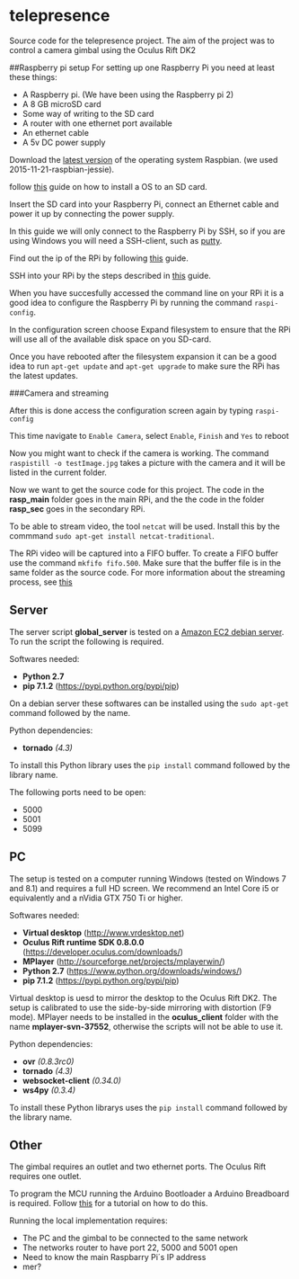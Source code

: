 # telepresence
Source code for the telepresence project. The aim of the project was to control a camera gimbal using the Oculus Rift DK2 

##Raspberry pi setup
For setting up one Raspberry Pi you need at least these things:

* A Raspberry pi. (We have been using the Raspberry pi 2)
* A 8 GB microSD card 
* Some way of writing to the SD card
* A router with one ethernet port available
* An ethernet cable
* A 5v DC power supply

Download the [latest version]( http://downloads.raspberrypi.org/raspbian_latest) of the operating system Raspbian. (we used 2015-11-21-raspbian-jessie).

follow [this](https://www.raspberrypi.org/documentation/installation/installing-images/) guide on how to install a OS to an SD card.

Insert the SD card into your Raspberry Pi, connect an Ethernet cable and power it up by connecting the power supply.

In this guide we will only connect to the Raspberry Pi by SSH, so if you are using Windows you will need a SSH-client, such as [putty](http://www.chiark.greenend.org.uk/~sgtatham/putty/download.html).

Find out the ip of the RPi by following [this](https://www.raspberrypi.org/documentation/troubleshooting/hardware/networking/ip-address.md) guide. 

SSH into your RPi by the steps described in [this](https://www.raspberrypi.org/documentation/remote-access/ssh/README.md) guide.

When you have succesfully accessed the command line on your RPi it is a good idea to configure the Raspberry Pi by running the command `raspi-config`.

In the configuration screen choose Expand filesystem to ensure that the RPi will use all of the available disk space on you SD-card.

Once you have rebooted after the filesystem expansion it can be a good idea to run `apt-get update` and `apt-get upgrade` to make sure the RPi has the latest updates.

###Camera and streaming

After this is done access the configuration screen again by typing `raspi-config` 

This time navigate to `Enable Camera`, select `Enable`, `Finish` and `Yes` to reboot

Now you might want to check if the camera is working. The command ` raspistill -o testImage.jpg` takes a picture with the camera and it will be listed in the current folder. 

Now we want to get the source code for this project. The code in the **rasp_main** folder goes in the main RPi, and the the code in the folder **rasp_sec** goes in the secondary RPi. 

To be able to stream video, the tool `netcat` will be used. Install this by the commmand `sudo apt-get install netcat-traditional`. 

The RPi video will be captured into a FIFO buffer. To create a FIFO buffer use the command `mkfifo fifo.500`. Make sure that the buffer file is in the same folder as the source code. For more information about the streaming process, see [this](http://zacharybears.com/low-latency-raspberry-pi-video-streaming/)





## Server
The server script **global_server** is tested on a [Amazon EC2 debian server](https://aws.amazon.com/ec2). To run the script the following is required.

Softwares needed:

* **Python 2.7**
* **pip 7.1.2** (https://pypi.python.org/pypi/pip)

On a debian server these softwares can be installed using the `sudo apt-get` command followed by the name.

Python dependencies:

* **tornado** *(4.3)*

To install this Python library uses the `pip install` command followed by the library name.

The following ports need to be open:

* 5000
* 5001
* 5099 

## PC

The setup is tested on a computer running Windows (tested on Windows 7 and 8.1) and requires a full HD screen. We recommend an Intel Core i5 or equivalently and a nVidia GTX 750 Ti or higher.

Softwares needed:

* **Virtual desktop** (http://www.vrdesktop.net)
* **Oculus Rift runtime SDK 0.8.0.0** (https://developer.oculus.com/downloads/)
* **MPlayer** (http://sourceforge.net/projects/mplayerwin/)
* **Python 2.7** (https://www.python.org/downloads/windows/)
* **pip 7.1.2** (https://pypi.python.org/pypi/pip)

Virtual desktop is uesd to mirror the desktop to the Oculus Rift DK2. The setup is calibrated to use the side-by-side mirroring with distortion (F9 mode).
MPlayer needs to be installed in the **oculus_client** folder with the name **mplayer-svn-37552**, otherwise the scripts will not be able to use it.

Python dependencies:

* **ovr** *(0.8.3rc0)*
* **tornado** *(4.3)*
* **websocket-client** *(0.34.0)*
* **ws4py** *(0.3.4)*

To install these Python librarys uses the `pip install` command followed by the library name.

## Other
The gimbal requires an outlet and two ethernet ports. The Oculus Rift requires one outlet.

To program the MCU running the Arduino Bootloader a Arduino Breadboard is required. Follow [this](https://www.arduino.cc/en/Tutorial/ArduinoToBreadboard) for a tutorial on how to do this.

Running the local implementation requires:

* The PC and the gimbal to be connected to the same network
* The networks router to have port 22, 5000 and 5001 open
* Need to know the main Raspbarry Pi´s IP address
* mer? 
